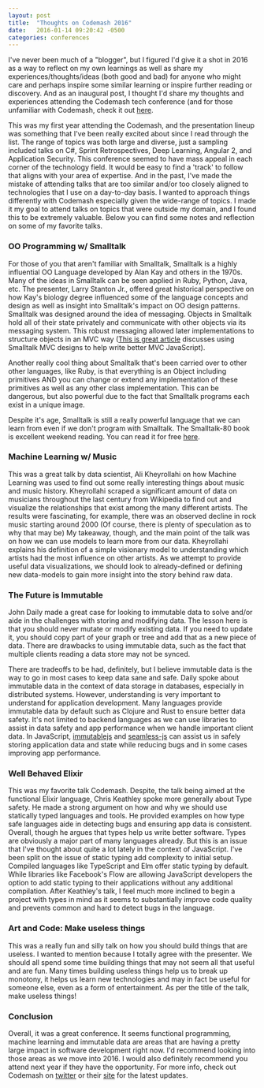 ```yaml
---
layout: post
title:  "Thoughts on Codemash 2016"
date:   2016-01-14 09:20:42 -0500
categories: conferences
---
```

I've never been much of a "blogger", but I figured I'd give it a shot in 2016 as a way to reflect on my own learnings as well as share my experiences/thoughts/ideas (both good and bad) for anyone who might care and perhaps inspire some similar learning or inspire further reading or discovery. And as an inaugural post, I thought I'd share my thoughts and experiences attending the Codemash tech conference (and for those unfamiliar with Codemash, check it out [here](https://twitter.com/codemash).

 This was my first year attending the Codemash, and the presentation lineup was something that I've been really excited about since I read through the list. The range of topics was both large and diverse, just a sampling included talks on C#, Sprint Retrospectives, Deep Learning, Angular 2, and Application Security. This conference seemed to have mass appeal in each corner of the technology field. It would be easy to find a 'track' to follow that aligns with your area of expertise. And in the past, I've made the mistake of attending talks that are too similar and/or too closely aligned to technologies that I use on a day-to-day basis. I wanted to approach things differently with Codemash especially given the wide-range of topics.  I made it my goal to attend talks on topics that were outside my domain, and I found this to be extremely valuable. Below you can find some notes and reflection on some of my favorite talks.

### OO Programming w/ Smalltalk

For those of you that aren't familiar with Smalltalk, Smalltalk is a highly influential OO Language developed by Alan Kay and others in the 1970s.  Many of the ideas in Smalltalk can be seen applied in Ruby, Python, Java, etc. The presenter, Larry Stanton Jr., offered great historical perspective on how Kay's biology degree influenced some of the language concepts and design as well as insight into Smalltalk's impact on OO design patterns. Smalltalk was designed around the idea of messaging. Objects in Smalltalk hold all of their state privately and communicate with other objects via its messaging system. This robust messaging allowed later implementations to structure objects in an MVC way ([This is great article](http://peter.michaux.ca/articles/smalltalk-mvc-translated-to-javascript) discusses using Smalltalk MVC designs to help write better MVC JavaScript).

Another really cool thing about Smalltalk that's been carried over to other other languages, like Ruby, is that everything is an Object including primitives AND you can change or extend any implementation of these primitives as well as any other class implementation. This can be dangerous, but also powerful due to the fact that Smalltalk programs each exist in a unique image.

Despite it's age, Smalltalk is still a really powerful language that we can learn from even if we don't program with Smalltalk. The Smalltalk-80 book is excellent weekend reading. You can read it for free [here](http://stephane.ducasse.free.fr/FreeBooks/BlueBook/Bluebook.pdf).


### Machine Learning w/ Music

This was a great talk by data scientist, Ali Kheyrollahi on how Machine Learning was used to find out some really interesting things about music and music history. Kheyrollahi scraped a significant amount of data on musicians throughout the last century from Wikipedia to find out and visualize the relationships that exist among the many different artists. The results were fascinating, for example, there was an observed decline in rock music starting around 2000 (Of course, there is plenty of speculation as to why that may be) My takeaway, though, and the main point of the talk was on how we can use models to learn more from our data. Kheyrollahi explains his definition of a simple visionary model to understanding which artists had the most influence on other artists. As we attempt to provide useful data visualizations, we should look to already-defined or defining new data-models to gain more insight into the story behind raw data.


### The Future is Immutable

John Daily made a great case for looking to immutable data to solve and/or aide in the challenges with storing and modifying data. The lesson here is that you should never mutate or modify existing data. If you need to update it, you should copy part of your graph or tree and add that as a new piece of data. There are drawbacks to using immutable data, such as the fact that multiple clients reading a data store may not be synced.

There are tradeoffs to be had, definitely, but I believe immutable data is the way to go in most cases to keep data sane and safe. Daily spoke about immutable data in the context of data storage in databases, especially in distributed systems. However, understanding is very important to understand for application development. Many languages provide immutable data by default such as Clojure and Rust to ensure better data safety. It's not limited to backend languages as we can use libraries to assist in data safety and app performance when we handle important client data. In JavaScript, [immutablejs](https://github.com/facebook/immutable-js) and [seamless-js](https://github.com/rtfeldman/seamless-immutable) can assist us in safely storing application data and state while reducing bugs and in some cases improving app performance.


### Well Behaved Elixir

This was my favorite talk Codemash. Despite, the talk being aimed at the functional Elixir language, Chris Keathley spoke more generally about Type safety. He made a strong argument on how and why we should use statically typed languages and tools. He provided examples on how type safe languages aide in detecting bugs and ensuring app data is consistent. Overall, though he argues that types help us write better software. Types are obviously a major part of many languages already.  But this is an issue that I've thought about quite a lot lately in the context of JavaScript. I've been split on the issue of static typing add complexity to initial setup. Compiled languages like TypeScript and Elm offer static typing by default. While libraries like Facebook's Flow are allowing JavaScript developers the option to add static typing to their applications without any additional compilation. After Keathley's talk, I feel much more inclined to begin a project with types in mind as it seems to substantially improve code quality and prevents common and hard to detect bugs in the language.


### Art and Code: Make useless things

This was a really fun and silly talk on how you should build things that are useless. I wanted to mention because I totally agree with the presenter. We should all spend some time building things that may not seem all that useful and are fun. Many times building useless things help us to break up monotony, it helps us learn new technologies and may in fact be useful for someone else, even as a form of entertainment. As per the title of the talk, make useless things!


### Conclusion

Overall, it was a great conference. It seems functional programming, machine learning and immutable data are areas that are having a pretty large impact in software development right now. I'd recommend looking into those areas as we move into 2016. I would also definitely recommend you attend next year if they have the opportunity. For more info, check out Codemash on [twitter](https://twitter.com/codemash) or their [site](http://www.codemash.org/) for the latest updates.
